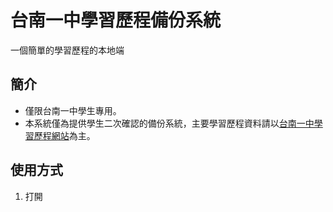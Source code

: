 # 台南一中學習歷程備份系統
一個簡單的學習歷程的本地端

## 簡介
- 僅限台南一中學生專用。
- 本系統僅為提供學生二次確認的備份系統，主要學習歷程資料請以[台南一中學習歷程網站](https://epf-mlife.k12ea.gov.tw/)為主。

## 使用方式
1. 打開